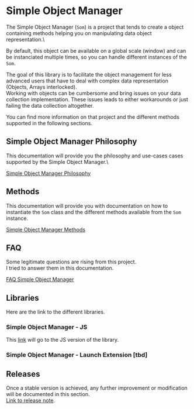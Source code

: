 # Simple Object Manager

The Simple Object Manager (`Som`) is a project that tends to create a object containing methods helping you on manipulating data object representation.\

By default, this object can be available on a global scale (window) and can be instanciated multiple times, so you can handle different instances of the `Som`.

The goal of this library is to facilitate the object management for less advanced users that have to deal with complex data representation (Objects, Arrays interlocked).\
Working with objects can be cumbersome and bring issues on your data collection implementation. These issues leads to either workarounds or just failing the data collection altogether.

You can find more information on that project and the different methods supported in the following sections.

## Simple Object Manager Philosophy

This documentation will provide you the philosophy and use-cases cases supported by the Simple Object Manager.\

[Simple Object Manager Philosophy](Simple_Object_Manager_Origin.md)

## Methods

This documentation will provide you with documentation on how to instantiate the `Som` class and the different methods available from the `Som` instance.

[Simple Object Manager Methods](Simple_Object_Manager_Methods.md)

## FAQ

Some legitimate questions are rising from this project.\
I tried to answer them in this documentation.

[FAQ Simple Object Manager](FAQ.md)

## Libraries

Here are the link to the different libraries.

### Simple Object Manager - JS

This [link](https://github.com/pitchmuc/Simple-Object-Manager/tree/main/Simple%20Object%20Manager%20-%20JS) will go to the JS version of the library.

### Simple Object Manager - Launch Extension [tbd]

## Releases
Once a stable version is achieved, any further improvement or modification will be documented in this section.\
[Link to release note](./release.md).
